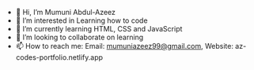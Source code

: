 - 👋 Hi, I’m Mumuni Abdul-Azeez
- 👀 I’m interested in Learning how to code
- 🌱 I’m currently learning HTML, CSS and JavaScript
- 💞️ I’m looking to collaborate on learning
- 📫 How to reach me: Email: mumuniazeez99@gmail.com, Website: az-codes-portfolio.netlify.app

<!---
mumuniazeez/mumuniazeez is a ✨ special ✨ repository because its `README.md` (this file) appears on your GitHub profile.
You can click the Preview link to take a look at your changes.
--->
